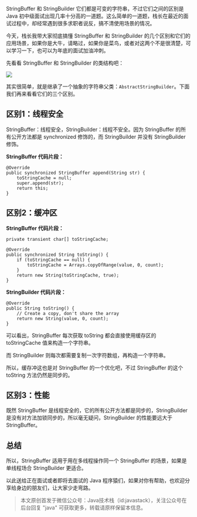 
StringBuffer 和 StringBuilder 它们都是可变的字符串，不过它们之间的区别是 Java 初中级面试出现几率十分高的一道题。这么简单的一道题，栈长在最近的面试过程中，却经常遇到很多求职者说反，搞不清使用场景的情况。

今天，栈长我带大家彻底搞懂 StringBuffer 和 StringBuilder 的几个区别和它们的应用场景，如果你是大牛，请略过，如果你是菜鸟，或者对这两个不是很清楚，可以学习一下，也可以为年底的面试加油冲刺。

先看看 StringBuffer 和 StringBuilder 的类结构吧：

![](http://img.javastack.cn/18-12-29/23490736.jpg)

其实很简单，就是继承了一个抽象的字符串父类：`AbstractStringBuilder`。下面我们再来看看它们的三个区别。

## 区别1：线程安全

StringBuffer：线程安全，StringBuilder：线程不安全。因为 StringBuffer 的所有公开方法都是 synchronized 修饰的，而 StringBuilder 并没有 StringBuilder 修饰。

**StringBuffer 代码片段：**

```
@Override
public synchronized StringBuffer append(String str) {
    toStringCache = null;
    super.append(str);
    return this;
}
```

## 区别2：缓冲区

**StringBuffer 代码片段：**

```
private transient char[] toStringCache;

@Override
public synchronized String toString() {
    if (toStringCache == null) {
        toStringCache = Arrays.copyOfRange(value, 0, count);
    }
    return new String(toStringCache, true);
}
```

**StringBuilder 代码片段：**

```
@Override
public String toString() {
    // Create a copy, don't share the array
    return new String(value, 0, count);
}
```

可以看出，StringBuffer 每次获取 toString 都会直接使用缓存区的 toStringCache 值来构造一个字符串。

而 StringBuilder 则每次都需要复制一次字符数组，再构造一个字符串。

所以，缓存冲这也是对 StringBuffer 的一个优化吧，不过 StringBuffer 的这个toString 方法仍然是同步的。

## 区别3：性能

既然 StringBuffer 是线程安全的，它的所有公开方法都是同步的，StringBuilder 是没有对方法加锁同步的，所以毫无疑问，StringBuilder 的性能要远大于 StringBuffer。

## 总结

所以，StringBuffer 适用于用在多线程操作同一个 StringBuffer 的场景，如果是单线程场合 StringBuilder 更适合。

以此送给正在面试或者即将去面试的 Java 程序猿们，如果对你有帮助，也欢迎分享给身边的朋友们，让大家少走弯路。

> 本文原创首发于微信公众号：Java技术栈（id:javastack），关注公众号在后台回复 "java" 可获取更多，转载请原样保留本信息。